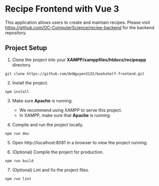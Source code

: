 # Recipe Frontend with Vue 3

This application allows users to create and maintain recipes. Please visit https://github.com/OC-ComputerScience/recipe-backend for the backend repository.

## Project Setup

1. Clone the project into your **XAMPP/xamppfiles/htdocs/recipeapp** directory.

```
git clone https://github.com/AnNguyen3132/bookshelf-frontend.git
```

2. Install the project.

```
npm install
```

3. Make sure **Apache** is running.

   - We recommend using XAMPP to serve this project.
   - In XAMPP, make sure that **Apache** is running.

4. Compile and run the project locally.

```
npm run dev
```

5. Open http://localhost:8081 in a browser to view the project running.

6. (Optional) Compile the project for production.

```
npm run build
```

7. (Optional) Lint and fix the project files.

```
npm run lint
```
